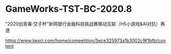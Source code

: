 # GameWorks-TST-BC-2020.8
"2020创青春·交子杯”新网银行金融科技挑战赛移动互联（H5小游戏&amp;AI对抗）赛道

https://www.kesci.com/home/competition/5ece325973a1b3002c9f1bfb/content
